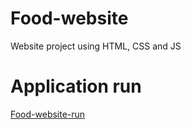 # Food-website
Website project using HTML, CSS and JS

# Application run
[Food-website-run](https://abdelrhmaan17.github.io/Food-website/)
